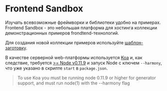 ﻿# Frontend Sandbox 

Изучать всевозможные фреймворки и библиотеки удобно на примерах. 
Frontend Sandbox - это небольшая платформа для хостинга коллекции демонстрационных примеров frondtend-технологий. 

Для создания новой коллекции примеров используйте [шаблон-заготовку](https://github.com/maestrow/frontend-sandbox-init).

В качестве серверной web-платформы используется [Koa](https://github.com/koajs/koa) и, как следствие, требуется [>= Node v0.11.9](http://nodejs.org/dist/) и запуск Node с ключем `--harmony`, что уже указано в скрипте `start` в `package.json`.

> To use Koa you must be running node 0.11.9 or higher for generator support, and must run node(1) with the --harmony flag

